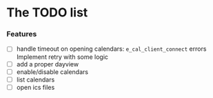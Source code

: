 The TODO list
==============

### Features

* [ ] handle timeout on opening calendars: `e_cal_client_connect` errors
      Implement retry with some logic
* [ ] add a proper dayview
* [ ] enable/disable calendars
* [ ] list calendars
* [ ] open ics files
